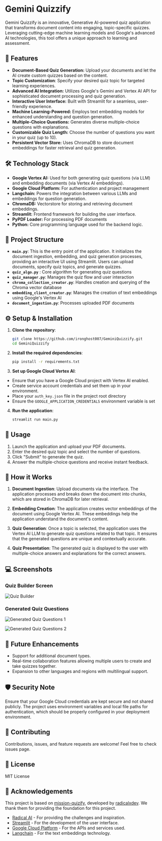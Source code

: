 # Gemini Quizzify

Gemini Quizzify is an innovative, Generative AI-powered quiz application that transforms document content into engaging, topic-specific quizzes. Leveraging cutting-edge machine learning models and Google's advanced AI technologies, this tool offers a unique approach to learning and assessment.

## 🚀 Features
- **Document-Based Quiz Generation:** Upload your documents and let the AI create custom quizzes based on the content.
- **Topic Customization**: Specify your desired quiz topic for targeted learning experiences.
- **Advanced AI Integration:** Utilizes Google's Gemini and Vertex AI API for sophisticated document processing and quiz generation.
- **Interactive User Interface:** Built with Streamlit for a seamless, user-friendly experience.
- **Machine Learning-Powered:** Employs text embedding models for enhanced understanding and question generation.
- **Multiple-Choice Questions:** Generates diverse multiple-choice questions with explanations.
- **Customizable Quiz Length:** Choose the number of questions you want in your quiz (up to 10).
- **Persistent Vector Store:** Uses ChromaDB to store document embeddings for faster retrieval and quiz generation.

## 🛠 Technology Stack
- **Google Vertex AI:** Used for both generating quiz questions (via LLM) and embedding documents (via Vertex AI embeddings).
- **Google Cloud Platform:** For authentication and project management
- **Langchain:** Powers the integration between various LLMs and embeddings for question generation.
- **ChromaDB:** Vectorstore for storing and retrieving document embeddings.
- **Streamlit:** Frontend framework for building the user interface.
- **PyPDF Loader:** For processing PDF documents
- **Python:** Core programming language used for the backend logic.

## 📁 Project Structure

- **`main.py`**: This is the entry point of the application. It initializes the document ingestion, embedding, and quiz generation processes, providing an interactive UI using Streamlit. Users can upload documents, specify quiz topics, and generate quizzes.
- **`quiz_algo.py`** : Core algorithm for generating quiz questions
- **`quiz_manager.py`**: Manages the quiz flow and user interaction
- **`chroma_collection_creator.py`**: Handles creation and querying of the Chroma vector database
- **`embedding_client_creator.py`**: Manages the creation of text embeddings using Google's Vertex AI
- **`document_ingestion.py`**: Processes uploaded PDF documents

## ⚙️ Setup & Installation

1. **Clone the repository**:
   ```bash
   git clone https://github.com/ironghost007/GeminiQuizzify.git
   cd GeminiQuizzify

2. **Install the required dependencies**:
   ```bash
   pip install -r requirements.txt

3. **Set up Google Cloud Vertex AI**:

- Ensure that you have a Google Cloud project with Vertex AI enabled.
- Create service account credentials and set them up in your environment.
- Place your `auth_key.json` file in the project root directory
- Ensure the `GOOGLE_APPLICATION_CREDENTIALS` environment variable is set

4. **Run the application**:
    ```bash
    streamlit run main.py
    
## 📘 Usage
1. Launch the application and upload your PDF documents.
2. Enter the desired quiz topic and select the number of questions.
3. Click "Submit" to generate the quiz.
4. Answer the multiple-choice questions and receive instant feedback.

## 🧠 How it Works
1. **Document Ingestion**: Upload documents via the interface. The application processes and breaks down the document into chunks, which are stored in ChromaDB for later retrieval.

2. **Embedding Creation**: The application creates vector embeddings of the document using Google Vertex AI. These embeddings help the application understand the document's content.
3. **Quiz Generation**: Once a topic is selected, the application uses the Vertex AI LLM to generate quiz questions related to that topic. It ensures that the generated questions are unique and contextually accurate.
4. **Quiz Presentation**: The generated quiz is displayed to the user with multiple-choice answers and explanations for the correct answers.

## 💻 Screenshots

### Quiz Builder Screen
![Quiz Builder](screenshots/Screenshot%202024-09-13%20at%208.06.00%20PM.png)

### Generated Quiz Questions
![Generated Quiz Questions 1](screenshots/Screenshot%202024-09-13%20at%208.07.04%20PM.png)

![Generated Quiz Questions 2](screenshots/Screenshot%202024-09-13%20at%208.07.20%20PM.png)


## 🤖 Future Enhancements
- Support for additional document types.
- Real-time collaboration features allowing multiple users to create and take quizzes together.
- Expansion to other languages and regions with multilingual support.

## 🛡 Security Note
Ensure that your Google Cloud credentials are kept secure and not shared publicly. The project uses environment variables and local file paths for authentication, which should be properly configured in your deployment environment.

## 🤝 Contributing
Contributions, issues, and feature requests are welcome! Feel free to check issues page.

## 📜 License
MIT License

## 🙏 Acknowledgements
This project is based on [mission-quizify](https://github.com/radicalxdev/mission-quizify), developed by [radicalxdev](https://github.com/radicalxdev). We thank them for providing the foundation for this project.

- [Radical AI](https://www.radicalai.org/) - For providing the challenges and inspiration.
- [Streamlit](https://streamlit.io/) - For the development of the user interface.
- [Google Cloud Platform](https://cloud.google.com/) - For the APIs and services used.
- [Langchain](https://langchain.com/) - For the text embeddings technology.
